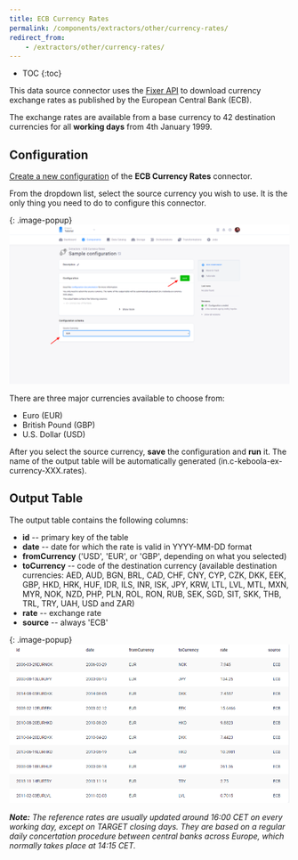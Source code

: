 ```yaml
---
title: ECB Currency Rates
permalink: /components/extractors/other/currency-rates/
redirect_from:
    - /extractors/other/currency-rates/
---
```


* TOC
{:toc}

This data source connector uses the [Fixer API](https://fixer.io/documentation) to download currency exchange rates as published by 
the European Central Bank (ECB).

The exchange rates are available from a base currency to 42 destination currencies for all **working days** from 4th January 1999. 

## Configuration
[Create a new configuration](/components/#creating-component-configuration) of the **ECB Currency Rates** connector.

From the dropdown list, select the source currency you wish to use. It is the only thing you need to do to configure this connector. 

{: .image-popup}
![Screenshot - Currency Rates Source Currency](/components/extractors/other/currency-rates/currency-rates-1.png)

There are three major currencies available to choose from: 

- Euro (EUR) 
- British Pound (GBP)
- U.S. Dollar (USD)

After you select the source currency, **save** the configuration and **run** it.
The name of the output table will be automatically generated (in.c-keboola-ex-currency-XXX.rates).

## Output Table
The output table contains the following columns:

- **id** -- primary key of the table
- **date** -- date for which the rate is valid in YYYY-MM-DD format
- **fromCurrency** ('USD', 'EUR', or 'GBP', depending on what you selected)
- **toCurrency** -- code of the destination currency (available destination currencies: AED, AUD, BGN, BRL, CAD, CHF, CNY, CYP, CZK, DKK,
 EEK, GBP, HKD, HRK, HUF, IDR, ILS, INR, ISK, JPY, KRW, LTL, LVL, MTL, MXN, MYR, NOK,
 NZD, PHP, PLN, ROL, RON, RUB, SEK, SGD, SIT, SKK, THB, TRL, TRY, UAH, USD and ZAR)
- **rate** -- exchange rate
- **source** -- always 'ECB'

{: .image-popup}
![Screenshot - Currency Rates Output Table](/components/extractors/other/currency-rates/currency-rates-2.png)

***Note:** The reference rates are usually updated around 16:00 CET on every working day, except on TARGET closing days. 
They are based on a regular daily concertation procedure between central banks across Europe, which normally takes place at 14:15 CET.*


